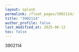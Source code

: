 ```yaml
---
layout: splash
permalink: /float_pages/3902114/
title: "3902114"
author_profile: false
last_modified_at: 2025-06-13
toc: false
---
```

 
3902114
